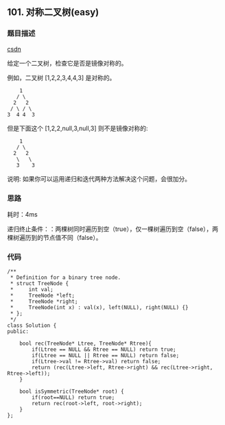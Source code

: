 ## 101. 对称二叉树(easy)
### 题目描述
[csdn](https://blog.csdn.net/my_clear_mind/article/details/82262703)



给定一个二叉树，检查它是否是镜像对称的。

例如，二叉树 [1,2,2,3,4,4,3] 是对称的。

	    1
	   / \
	  2   2
	 / \ / \
	3  4 4  3

但是下面这个 [1,2,2,null,3,null,3] 则不是镜像对称的:

	    1
	   / \
	  2   2
	   \   \
	   3    3


说明: 
如果你可以运用递归和迭代两种方法解决这个问题，会很加分。

### 思路

耗时：4ms

递归终止条件：：两棵树同时遍历到空（true），仅一棵树遍历到空（false），两棵树遍历到的节点值不同（false）。



### 代码
```
/**
 * Definition for a binary tree node.
 * struct TreeNode {
 *     int val;
 *     TreeNode *left;
 *     TreeNode *right;
 *     TreeNode(int x) : val(x), left(NULL), right(NULL) {}
 * };
 */
class Solution {
public:
    
    bool rec(TreeNode* Ltree, TreeNode* Rtree){
        if(Ltree == NULL && Rtree == NULL) return true;
        if(Ltree == NULL || Rtree == NULL) return false;
        if(Ltree->val != Rtree->val) return false;
        return (rec(Ltree->left, Rtree->right) && rec(Ltree->right, Rtree->left));
    }
    
    bool isSymmetric(TreeNode* root) {
        if(root==NULL) return true;
        return rec(root->left, root->right);
    }
};

```
